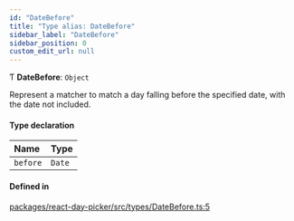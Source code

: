 ```yaml
---
id: "DateBefore"
title: "Type alias: DateBefore"
sidebar_label: "DateBefore"
sidebar_position: 0
custom_edit_url: null
---
```


Ƭ **DateBefore**: `Object`

Represent a matcher to match a day falling before the specified date, with
the date not included.

#### Type declaration

| Name | Type |
| :------ | :------ |
| `before` | `Date` |

#### Defined in

[packages/react-day-picker/src/types/DateBefore.ts:5](https://github.com/gpbl/react-day-picker/blob/0df406c0/packages/react-day-picker/src/types/DateBefore.ts#L5)
